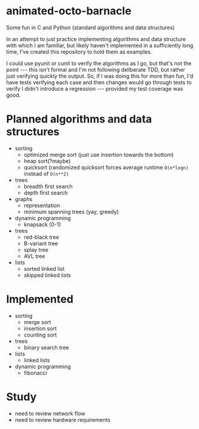 # animated-octo-barnacle
Some fun in C and Python (standard algorithms and data structures)

In an attempt to just practice implementing algorithms and data structure with which I am familiar, but likely haven't implemented in 
a sufficiently long time, I've created this repository to hold them as examples.

I could use pyunit or cunit to verify the algorithms as I go, but that's not the
point --- this isn't formal and I'm not following deliberate TDD, but rather 
just verifying quickly the output.  So, if I was doing this for more than fun,
I'd have tests verifying each case and then changes would go through tests to
verify I didn't introduce a regression --- provided my test coverage was good.

# Planned algorithms and data structures
* sorting
  * optimized merge sort (just use insertion towards the bottom)
  * heap sort(?maybe)
  * quicksort (randomized quicksort forces average runtime ``O(n*logn)`` instead of ``O(n**2)`` 
* trees
  * breadth first search
  * depth first search
* graphs
  * representation
  * minimum spanning trees (yay, greedy)
* dynamic programming
  * knapsack (0-1)
* trees
  * red-black tree
  * B-variant tree
  * splay tree
  * AVL tree
* lists
  * sorted linked list
  * skipped linked lists

# Implemented
* sorting
  * merge sort
  * insertion sort
  * counting sort
* trees
  * binary search tree
* lists
  * linked lists
* dynamic programming
  * fibonacci

# Study
* need to review network flow
* need to review hardware requirements

